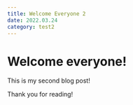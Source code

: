 ```yaml
---
title: Welcome Everyone 2
date: 2022.03.24
category: test2
---
```


# Welcome everyone!

This is my second blog post!

Thank you for reading!
